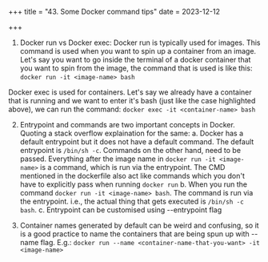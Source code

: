 +++
title = "43. Some Docker command tips"
date = 2023-12-12

+++

1. Docker run vs Docker exec:
Docker run is typically used for images. This command is used when you want to spin up a container from an image. Let's say you want to go inside the terminal of a docker container that you want to spin from the image, the command that is used is like this:
`docker run -it <image-name> bash`

Docker exec is used for containers. Let's say we already have a container that is running and we want to enter it's bash (just like the case highlighted above), we can run the command:
`docker exec -it <container-name> bash`

2. Entrypoint and commands are two important concepts in Docker. Quoting a stack overflow explaination for the same:
a. Docker has a default entrypoint but it does not have a default command. The default entrypoint is `/bin/sh -c`. Commands on the other hand, need to be passed. Everything after the image name in `docker run -it <image-name>` is a command, which is run via the entrypoint. The CMD mentioned in the dockerfile also act like commands which you don't have to explicitly pass when running `docker run`
b. When you run the command `docker run -it <image-name> bash`. The command is run via the entrypoint. i.e., the actual thing that gets executed is `/bin/sh -c bash`.
c. Entrypoint can be customised using --entrypoint flag

3. Container names generated by default can be weird and confusing, so it is a good practice to name the containers that are being spun up with --name flag. 
E.g.: `docker run --name <container-name-that-you-want> -it <image-name>`
